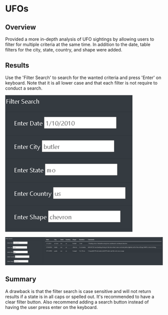 # UFOs

## Overview

Provided a more in-depth analysis of UFO sightings by allowing users to filter for multiple criteria at the same time. In addition to the date, table filters for the city, state, country, and shape were added.

## Results

Use the 'Filter Search' to search for the wanted criteria and press 'Enter' on keyboard. Note that it is all lower case and that each filter is not require to conduct a search.

![Image_1](https://github.com/xanderbilt23/UFOs/blob/main/Filter%20Search.png)

![Image_2](https://github.com/xanderbilt23/UFOs/blob/main/Filter%20Perameters.png)

## Summary

A drawback is that the filter search is case sensitive and will not return results if a state is in all caps or spelled out.
It's recommended to have a clear filter button. Also recommend adding a search button instead of having the user press enter on the keyboard.
